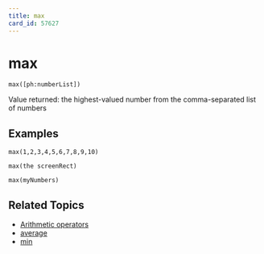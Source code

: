 ```yaml
---
title: max
card_id: 57627
---
```


# max

<code>max([ph:numberList])</code>

Value returned:  the highest-valued number from the comma-separated list of numbers 


## Examples

```
max(1,2,3,4,5,6,7,8,9,10)

max(the screenRect)

max(myNumbers)
```

## Related Topics

* [Arithmetic operators](/HyperTalkReference/operatorsandconstants/Arithmetic-operators)
* [average](/HyperTalkReference/functions/average)
* [min](/HyperTalkReference/functions/min)
